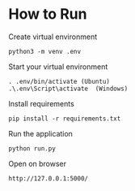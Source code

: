 # How to Run

Create virtual environment
```
python3 -m venv .env
```

Start your virtual environment
```
. .env/bin/activate (Ubuntu)
.\.env\Script\activate  (Windows)
```

Install requirements
```
pip install -r requirements.txt
```

Run the application
```
python run.py
```

Open on browser
```
http://127.0.0.1:5000/
```
